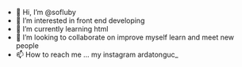 - 👋 Hi, I’m @sofluby
- 👀 I’m interested in front end developing
- 🌱 I’m currently learning html
- 💞️ I’m looking to collaborate on improve myself learn and meet new people
- 📫 How to reach me ... my instagram ardatonguc_

<!--
sofluby/sofluby is a ✨ special ✨ repository because its `README.md` (this file) appears on your GitHub profile.
You can click the Preview link to take a look at your changes.
--->
